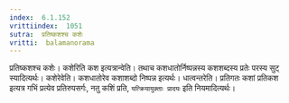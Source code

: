 ```yaml
---
index:  6.1.152
vrittiindex:  1051
sutra:  प्रतिष्कशश्च कशेः
vritti:  balamanorama 
---
```


प्रतिष्कशश्च कशेः। कशेरिति कश इत्यत्रान्वेति। तथाच कशधातोर्निष्पन्नस्य कशशब्दस्य प्रतेः परस्य सुट् स्यादित्यर्थः। कशेरेवेति। कशधातोरेव कशाशब्दो निष्पन्न इत्यर्थः। धात्वन्तरेति। प्रतिगतः कशां प्रतिकश इत्यत्र गभिं प्रत्येव प्रतिरुपसर्गः, नतु कशिं प्रति, `यत्क्रियायुक्ताः प्रादयः` इति नियमादित्यर्थः। 

